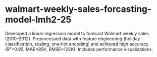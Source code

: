 # walmart-weekly-sales-forcasting-model-lmh2-25
Developed a linear regression model to forecast Walmart weekly sales (2010–2012). Preprocessed data with feature engineering (holiday classification, scaling, one-hot encoding) and achieved high accuracy (R²=0.95, MAE≈85K, RMSE≈122K). Includes performance visualizations.
